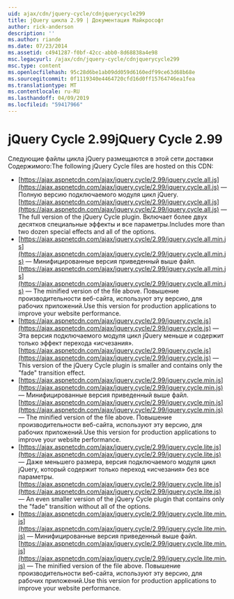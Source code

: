 ```yaml
---
uid: ajax/cdn/jquery-cycle/cdnjquerycycle299
title: jQuery цикла 2.99 | Документация Майкрософт
author: rick-anderson
description: ''
ms.author: riande
ms.date: 07/23/2014
ms.assetid: c4941287-f0bf-42cc-abb0-8d68838a4e98
msc.legacyurl: /ajax/cdn/jquery-cycle/cdnjquerycycle299
msc.type: content
ms.openlocfilehash: 95c28d6be1ab09dd059d6160edf99ce63d68b68e
ms.sourcegitcommit: 0f1119340e4464720cfd16d0ff15764746ea1fea
ms.translationtype: MT
ms.contentlocale: ru-RU
ms.lasthandoff: 04/09/2019
ms.locfileid: "59417966"
---
```

# <a name="jquery-cycle-299"></a><span data-ttu-id="943f9-102">jQuery Cycle 2.99</span><span class="sxs-lookup"><span data-stu-id="943f9-102">jQuery Cycle 2.99</span></span>

<span data-ttu-id="943f9-103">Следующие файлы цикла jQuery размещаются в этой сети доставки Содержимого:</span><span class="sxs-lookup"><span data-stu-id="943f9-103">The following jQuery Cycle files are hosted on this CDN:</span></span>

- <span data-ttu-id="943f9-104">[https://ajax.aspnetcdn.com/ajax/jquery.cycle/2.99/jquery.cycle.all.js](https://ajax.aspnetcdn.com/ajax/jquery.cycle/2.99/jquery.cycle.all.js) &mdash; Полную версию подключаемого модуля цикл jQuery.</span><span class="sxs-lookup"><span data-stu-id="943f9-104">[https://ajax.aspnetcdn.com/ajax/jquery.cycle/2.99/jquery.cycle.all.js](https://ajax.aspnetcdn.com/ajax/jquery.cycle/2.99/jquery.cycle.all.js) &mdash; The full version of the jQuery Cycle plugin.</span></span> <span data-ttu-id="943f9-105">Включает более двух десятков специальные эффекты и все параметры.</span><span class="sxs-lookup"><span data-stu-id="943f9-105">Includes more than two dozen special effects and all of the options.</span></span>
- <span data-ttu-id="943f9-106">[https://ajax.aspnetcdn.com/ajax/jquery.cycle/2.99/jquery.cycle.all.min.js](https://ajax.aspnetcdn.com/ajax/jquery.cycle/2.99/jquery.cycle.all.min.js) &mdash; Минифицированные версия приведенный выше файл.</span><span class="sxs-lookup"><span data-stu-id="943f9-106">[https://ajax.aspnetcdn.com/ajax/jquery.cycle/2.99/jquery.cycle.all.min.js](https://ajax.aspnetcdn.com/ajax/jquery.cycle/2.99/jquery.cycle.all.min.js) &mdash; The minified version of the file above.</span></span> <span data-ttu-id="943f9-107">Повышение производительности веб-сайта, используют эту версию, для рабочих приложений.</span><span class="sxs-lookup"><span data-stu-id="943f9-107">Use this version for production applications to improve your website performance.</span></span>
- <span data-ttu-id="943f9-108">[https://ajax.aspnetcdn.com/ajax/jquery.cycle/2.99/jquery.cycle.js](https://ajax.aspnetcdn.com/ajax/jquery.cycle/2.99/jquery.cycle.js)  &mdash; Эта версия подключаемого модуля цикл jQuery меньше и содержит только эффект перехода «исчезания».</span><span class="sxs-lookup"><span data-stu-id="943f9-108">[https://ajax.aspnetcdn.com/ajax/jquery.cycle/2.99/jquery.cycle.js](https://ajax.aspnetcdn.com/ajax/jquery.cycle/2.99/jquery.cycle.js)  &mdash; This version of the jQuery Cycle plugin is smaller and contains only the "fade" transition effect.</span></span>
- <span data-ttu-id="943f9-109">[https://ajax.aspnetcdn.com/ajax/jquery.cycle/2.99/jquery.cycle.min.js](https://ajax.aspnetcdn.com/ajax/jquery.cycle/2.99/jquery.cycle.min.js) &mdash; Минифицированные версия приведенный выше файл.</span><span class="sxs-lookup"><span data-stu-id="943f9-109">[https://ajax.aspnetcdn.com/ajax/jquery.cycle/2.99/jquery.cycle.min.js](https://ajax.aspnetcdn.com/ajax/jquery.cycle/2.99/jquery.cycle.min.js) &mdash; The minified version of the file above.</span></span> <span data-ttu-id="943f9-110">Повышение производительности веб-сайта, используют эту версию, для рабочих приложений.</span><span class="sxs-lookup"><span data-stu-id="943f9-110">Use this version for production applications to improve your website performance.</span></span>
- <span data-ttu-id="943f9-111">[https://ajax.aspnetcdn.com/ajax/jquery.cycle/2.99/jquery.cycle.lite.js](https://ajax.aspnetcdn.com/ajax/jquery.cycle/2.99/jquery.cycle.lite.js) &mdash; Даже меньшего размера, версия подключаемого модуля цикл jQuery, который содержит только переход «исчезания» без все параметры.</span><span class="sxs-lookup"><span data-stu-id="943f9-111">[https://ajax.aspnetcdn.com/ajax/jquery.cycle/2.99/jquery.cycle.lite.js](https://ajax.aspnetcdn.com/ajax/jquery.cycle/2.99/jquery.cycle.lite.js) &mdash; An even smaller version of the jQuery Cycle plugin that contains only the "fade" transition without all of the options.</span></span>
- <span data-ttu-id="943f9-112">[https://ajax.aspnetcdn.com/ajax/jquery.cycle/2.99/jquery.cycle.lite.min.js](https://ajax.aspnetcdn.com/ajax/jquery.cycle/2.99/jquery.cycle.lite.min.js) &mdash; Минифицированные версия приведенный выше файл.</span><span class="sxs-lookup"><span data-stu-id="943f9-112">[https://ajax.aspnetcdn.com/ajax/jquery.cycle/2.99/jquery.cycle.lite.min.js](https://ajax.aspnetcdn.com/ajax/jquery.cycle/2.99/jquery.cycle.lite.min.js) &mdash; The minified version of the file above.</span></span> <span data-ttu-id="943f9-113">Повышение производительности веб-сайта, используют эту версию, для рабочих приложений.</span><span class="sxs-lookup"><span data-stu-id="943f9-113">Use this version for production applications to improve your website performance.</span></span>
